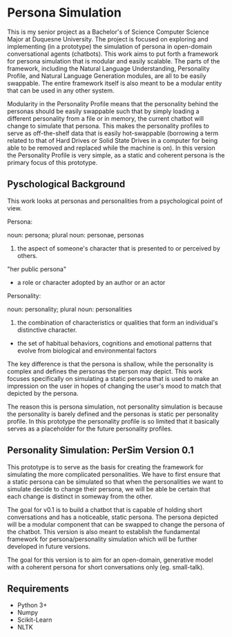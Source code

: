 Persona Simulation
==

This is my senior project as a Bachelor's of Science Computer Science Major at Duquesne University.
The project is focused on exploring and implementing (in a prototype) the simulation of persona in open-domain conversational agents (chatbots).
This work aims to put forth a framework for persona simulation that is modular and easily scalable.
The parts of the framework, including the Natural Language Understanding, Personality Profile, and Natural Language Generation modules, are all to be easily swappable.
The entire framework itself is also meant to be a modular entity that can be used in any other system.

Modularity in the Personality Profile means that the personality behind the personas should be easily swappable such that by simply loading a different personality from a file or in memory, the current chatbot will change to simulate that persona.
This makes the personality profiles to serve as off-the-shelf data that is easily hot-swappable (borrowing a term related to that of Hard Drives or Solid State Drives in a computer for being able to be removed and replaced while the machine is on).
In this version the Personality Profile is very simple, as a static and coherent persona is the primary focus of this prototype.

Pyschological Background
--
This work looks at personas and personalities from a psychological point of view.

Persona:

noun: persona; plural noun: personae, personas

1. the aspect of someone's character that is presented to or perceived by others.

"her public persona"

- a role or character adopted by an author or an actor

Personality:

noun: personality; plural noun: personalities

1. the combination of characteristics or qualities that form an individual's distinctive character.

- the set of habitual behaviors, cognitions and emotional patterns that evolve from biological and environmental factors 

The key difference is that the persona is shallow, while the personality is complex and defines the personas the person may depict.
This work focuses specifically on simulating a static persona that is used to make an impression on the user in hopes of changing the user's mood to match that depicted by the persona.

The reason this is persona simulation, not personality simulation is because the personality is barely defined and the personas is static per personality profile.
In this prototype the personality profile is so limited that it basically serves as a placeholder for the future personality profiles.

Personality Simulation: PerSim Version 0.1
--
This prototype is to serve as the basis for creating the framework for simulating the more complicated personalities.
We have to first ensure that a static persona can be simulated so that when the personalities we want to simulate decide to change their persona, we will be able be certain that each change is distinct in someway from the other.

The goal for v0.1 is to build a chatbot that is capable of holding short conversations and has a noticeable, static persona.
The persona depicted will be a modular component that can be swapped to change the persona of the chatbot.
This version is also meant to establish the fundamental framework for persona/personality simulation which will be further developed in future versions.

The goal for this version is to aim for an open-domain, generative model with a coherent persona for short conversations only (eg. small-talk).

Requirements
--
- Python 3+
- Numpy
- Scikit-Learn
- NLTK
